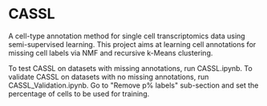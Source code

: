 # CASSL
A cell-type annotation method for single cell transcriptomics data using semi-supervised learning. This project aims at learning cell annotations for missing cell labels via NMF and recursive k-Means clustering.

To test CASSL on datasets with missing annotations, run CASSL.ipynb. 
To validate CASSL on datasets with no missing annotations, run CASSL_Validation.ipynb. Go to "Remove p% labels" sub-section and set the percentage of cells to be used for training.
